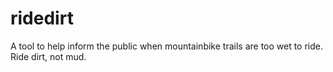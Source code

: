 # ridedirt
A tool to help inform the public when mountainbike trails are too wet to ride. Ride dirt, not mud.
